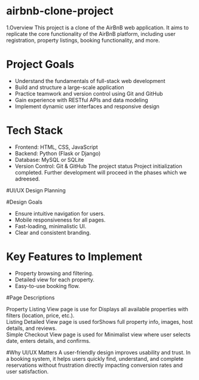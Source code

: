 # airbnb-clone-project
1.Overview
This project is a clone of the AirBnB web application. 
It aims to replicate the core functionality of the AirBnB platform, including user registration, property listings, booking functionality, and more.
# Project Goals
- Understand the fundamentals of full-stack web development
- Build and structure a large-scale application
- Practice teamwork and version control using Git and GitHub
- Gain experience with RESTful APIs and data modeling
- Implement dynamic user interfaces and responsive design
# Tech Stack
- Frontend: HTML, CSS, JavaScript
- Backend:  Python (Flask or Django)
- Database: MySQL or SQLite
- Version Control: Git & GitHub
The project status 
Project initialization completed. Further development will proceed in the phases which we adreesed.

#UI/UX Design Planning

#Design Goals
- Ensure intuitive navigation for users.
- Mobile responsiveness for all pages.
- Fast-loading, minimalistic UI.
- Clear and consistent branding.

# Key Features to Implement
- Property browsing and filtering.
- Detailed view for each property.
- Easy-to-use booking flow.

#Page Descriptions                                                                

 Property Listing View page is use for Displays all available properties with filters (location, price, etc.).     
 Listing Detailed View page is used forShows full property info, images, host details, and reviews.                
 Simple Checkout View page is used for Minimalist view where user selects date, enters details, and confirms.      

#Why UI/UX Matters
A user-friendly design improves usability and trust.
In a booking system, it helps users quickly find, understand, and complete reservations without frustration directly impacting conversion rates and user satisfaction.



